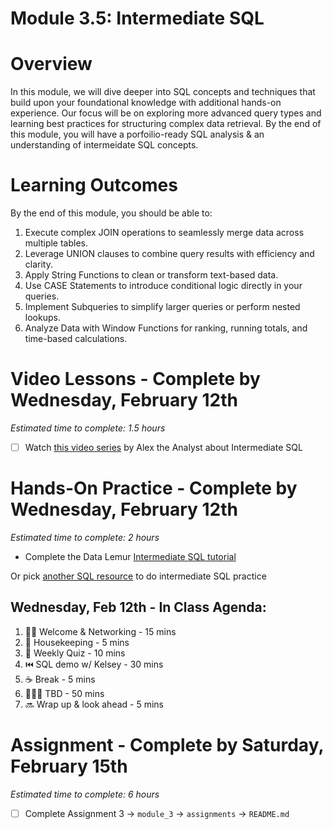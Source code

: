 # Module 3.5: Intermediate SQL 

# Overview 

In this module, we will dive deeper into SQL concepts and techniques that build upon your foundational knowledge with additional hands-on experience. Our focus will be on exploring more advanced query types and learning best practices for structuring complex data retrieval. By the end of this module, you will have a porfoilio-ready SQL analysis & an understanding of intermeidate SQL concepts. 

# Learning Outcomes

By the end of this module, you should be able to:

1. Execute complex JOIN operations to seamlessly merge data across multiple tables.
2. Leverage UNION clauses to combine query results with efficiency and clarity.
3. Apply String Functions to clean or transform text-based data.
4. Use CASE Statements to introduce conditional logic directly in your queries.
5. Implement Subqueries to simplify larger queries or perform nested lookups.
6. Analyze Data with Window Functions for ranking, running totals, and time-based calculations.

# Video Lessons - Complete by Wednesday, February 12th

_Estimated time to complete: 1.5 hours_

- [ ] Watch [this video series](https://www.youtube.com/playlist?list=PLUaB-1hjhk8G5zci4HA8E21x2BJS3jzNm) by Alex the Analyst about Intermediate SQL 

# Hands-On Practice - Complete by Wednesday, February 12th 

_Estimated time to complete: 2 hours_

* Complete the Data Lemur [Intermediate SQL tutorial](https://datalemur.com/sql-tutorial/intermediate-data-science-sql-intro)  

Or pick [another SQL resource](https://github.com/KelseyATaylor/Data-Tech-Moms-Resources?tab=readme-ov-file#sql) to do intermediate SQL practice 

## Wednesday, Feb 12th - In Class Agenda: 

1) 👯‍♀️ Welcome & Networking - 15 mins 
2) 🧹 Housekeeping - 5 mins 
3) 📝 Weekly Quiz - 10 mins 
4) ⏮️ SQL demo w/ Kelsey - 30 mins
5) ☕️ Break - 5 mins 
6) 👩🏻‍🏫 TBD -  50 mins
7) 🔜 Wrap up & look ahead - 5 mins 

# Assignment - Complete by Saturday, February 15th 

_Estimated time to complete: 6 hours_

- [ ] Complete Assignment 3 -> `module_3` -> `assignments` -> `README.md`






